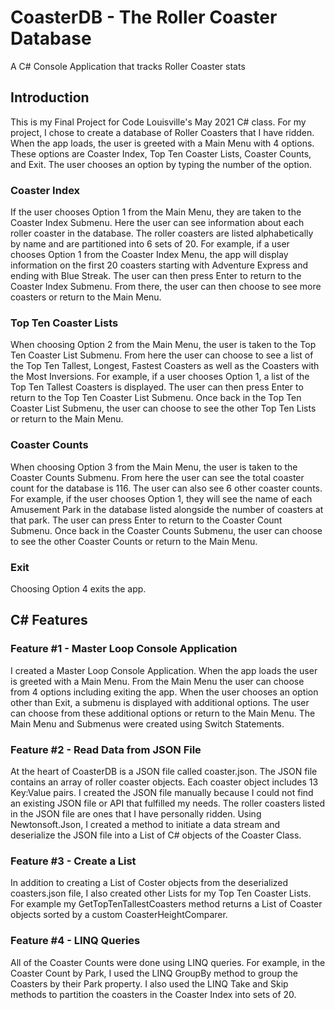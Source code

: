 <h1>CoasterDB - The Roller Coaster Database</h1>
<p>A C# Console Application that tracks Roller Coaster stats</p>

<h2>Introduction</h2>
<p>This is my Final Project for Code Louisville's May 2021 C# class.  For my project, I chose to create a database of Roller Coasters that I have ridden.  When the app loads, the user is greeted with a Main Menu with 4 options.  These options are Coaster Index, Top Ten Coaster Lists, Coaster Counts, and Exit.  The user chooses an option by typing the number of the option.</p>

<h3>Coaster Index</h3>
<p>If the user chooses Option 1 from the Main Menu, they are taken to the Coaster Index Submenu.  Here the user can see information about each roller coaster in the database.  The roller coasters are listed alphabetically by name and are partitioned into 6 sets of 20.  For example, if a user chooses Option 1 from the Coaster Index Menu, the app will display information on the first 20 coasters starting with Adventure Express and ending with Blue Streak.  The user can then press Enter to return to the Coaster Index Submenu.  From there, the user can then choose to see more coasters or return to the Main Menu.</p>

<h3>Top Ten Coaster Lists</h3>
<p>When choosing Option 2 from the Main Menu, the user is taken to the Top Ten Coaster List Submenu.  From here the user can choose to see a list of the Top Ten Tallest, Longest, Fastest Coasters as well as the Coasters with the Most Inversions.  For example, if a user chooses Option 1, a list of the Top Ten Tallest Coasters is displayed.  The user can then press Enter to return to the Top Ten Coaster List Submenu.  Once back in the Top Ten Coaster List Submenu, the user can choose to see the other Top Ten Lists or return to the Main Menu.</p>

<h3>Coaster Counts</h3>
<p>When choosing Option 3 from the Main Menu, the user is taken to the Coaster Counts Submenu.  From here the user can see the total coaster count for the database is 116.  The user can also see 6 other coaster counts.  For example, if the user chooses Option 1, they will see the name of each Amusement Park in the database listed alongside the number of coasters at that park.  The user can press Enter to return to the Coaster Count Submenu.  Once back in the Coaster Counts Submenu, the user can choose to see the other Coaster Counts or return to the Main Menu.</p>

<h3>Exit</h3>
<p>Choosing Option 4 exits the app.</p>

<h2>C# Features</h2>
<h3>Feature #1 - Master Loop Console Application</h3>
<p>I created a Master Loop Console Application.  When the app loads the user is greeted with a Main Menu.  From the Main Menu the user can choose from 4 options including exiting the app.  When the user chooses an option other than Exit, a submenu is displayed with additional options.  The user can choose from these additional options or return to the Main Menu.  The Main Menu and Submenus were created using Switch Statements.</p>

<h3>Feature #2 - Read Data from JSON File</h3>
<p>At the heart of CoasterDB is a JSON file called coaster.json.  The JSON file contains an array of roller coaster objects.  Each coaster object includes 13 Key:Value pairs.  I created the JSON file manually because I could not find an existing JSON file or API that fulfilled my needs.  The roller coasters listed in the JSON file are ones that I have personally ridden.  Using Newtonsoft.Json, I created a method to initiate a data stream and deserialize the JSON file into a List of C# objects of the Coaster Class.</p>

<h3>Feature #3 - Create a List</h3>
<p>In addition to creating a List of Coster objects from the deserialized coasters.json file, I also created other Lists for my Top Ten Coaster Lists.  For example my GetTopTenTallestCoasters method returns a List of Coaster objects sorted by a custom CoasterHeightComparer.</p>

<h3>Feature #4 - LINQ Queries</h3>
<p>All of the Coaster Counts were done using LINQ queries.  For example, in the Coaster Count by Park, I used the LINQ GroupBy method to group the Coasters by their Park property.  I also used the LINQ Take and Skip methods to partition the coasters in the Coaster Index into sets of 20.</p>